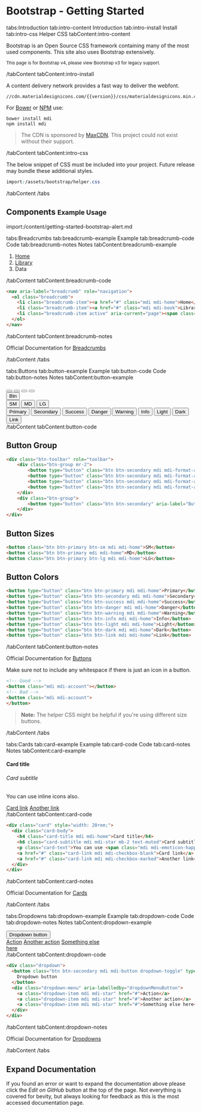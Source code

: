 # Bootstrap - Getting Started

tabs:Introduction
tab:intro-content Introduction
tab:intro-install Install
tab:intro-css Helper CSS
tabContent:intro-content

<p>Bootstrap is an Open Source CSS framework containing many of the most used components. This site also uses Bootstrap extensively.</p>

<p class="mb-0"><small>This page is for Bootstrap v4, please view Bootstrap v3 for legacy support.</small></p>

/tabContent
tabContent:intro-install
<div class="row">
  <div class="col-md-8">
    <p>A content delivery network provides a fast way to deliver the webfont.</p>
    <pre><code>//cdn.materialdesignicons.com/{{version}}/css/materialdesignicons.min.css</code></pre>
  </div>
  <div class="col-md-4">
    <p>For <a href="http://bower.io/">Bower</a> or <a href="https://npmjs.com">NPM</a> use:</p>
    <pre><code>bower install mdi
npm install mdi</code></pre>
  </div>
</div>
<blockquote>The CDN is sponsored by <a href="https://www.maxcdn.com/open-source/">MaxCDN</a>. This project could not exist without their support.</blockquote>
/tabContent
tabContent:intro-css

The below snippet of CSS must be included into your project. Future release may bundle these additional styles.

```css
import:/assets/bootstrap/helper.css
```

/tabContent
/tabs

## Components <small>Example Usage</small>

import:/content/getting-started-bootstrap-alert.md

tabs:Breadcrumbs
tab:breadcrumb-example Example
tab:breadcrumb-code Code
tab:breadcrumb-notes Notes
tabContent:breadcrumb-example
<nav aria-label="breadcrumb" role="navigation">
  <ol class="breadcrumb mb-0">
    <li class="breadcrumb-item"><a href="#" class="mdi mdi-home">Home</a></li>
    <li class="breadcrumb-item"><a href="#" class="mdi mdi-book">Library</a></li>
    <li class="breadcrumb-item active" aria-current="page"><span class="mdi mdi-book-multiple">Data</span></li>
  </ol>
</nav>
/tabContent
tabContent:breadcrumb-code

```html
<nav aria-label="breadcrumb" role="navigation">
  <ol class="breadcrumb">
    <li class="breadcrumb-item"><a href="#" class="mdi mdi-home">Home</a></li>
    <li class="breadcrumb-item"><a href="#" class="mdi mdi-book">Library</a></li>
    <li class="breadcrumb-item active" aria-current="page"><span class="mdi mdi-book-multiple">Data</span></li>
  </ol>
</nav>
```

/tabContent
tabContent:breadcrumb-notes

Official Documentation for <a href="https://getbootstrap.com/docs/4.0/components/breadcrumb/" target="_blank">Breadcrumbs</a>

/tabContent
/tabs


tabs:Buttons
tab:button-example Example
tab:button-code Code
tab:button-notes Notes
tabContent:button-example
<div class="btn-toolbar" role="toolbar">
    <div class="btn-group mr-2">
        <button type="button" class="btn btn-secondary mdi mdi-format-align-left" aria-label="Left Align"></button>
        <button type="button" class="btn btn-secondary mdi mdi-format-align-center" aria-label="Center Align"></button>
        <button type="button" class="btn btn-secondary mdi mdi-format-align-right" aria-label="Right Align"></button>
        <button type="button" class="btn btn-secondary mdi mdi-format-align-justify" aria-label="Justify"></button>
    </div>
    <div class="btn-group">
        <button type="button" class="btn btn-secondary" aria-label="Button">Btn</button>
    </div>
</div>
<div class="mt-2">
    <button class="btn btn-primary btn-sm mdi mdi-home">SM</button>
    <button class="btn btn-primary mdi mdi-home">MD</button>
    <button class="btn btn-primary btn-lg mdi mdi-home">LG</button>
</div>
<div class="mt-2">
    <button type="button" class="btn btn-primary mdi mdi-home">Primary</button>
    <button type="button" class="btn btn-secondary mdi mdi-home">Secondary</button>
    <button type="button" class="btn btn-success mdi mdi-home">Success</button>
    <button type="button" class="btn btn-danger mdi mdi-home">Danger</button>
    <button type="button" class="btn btn-warning mdi mdi-home">Warning</button>
    <button type="button" class="btn btn-info mdi mdi-home">Info</button>
    <button type="button" class="btn btn-light mdi mdi-home">Light</button>
    <button type="button" class="btn btn-dark mdi mdi-home">Dark</button>
    <button type="button" class="btn btn-link mdi mdi-home">Link</button>
</div>
/tabContent
tabContent:button-code

## Button Group

```html
<div class="btn-toolbar" role="toolbar">
    <div class="btn-group mr-2">
        <button type="button" class="btn btn-secondary mdi mdi-format-align-left" aria-label="Left Align"></button>
        <button type="button" class="btn btn-secondary mdi mdi-format-align-center" aria-label="Center Align"></button>
        <button type="button" class="btn btn-secondary mdi mdi-format-align-right" aria-label="Right Align"></button>
        <button type="button" class="btn btn-secondary mdi mdi-format-align-justify" aria-label="Justify"></button>
    </div>
    <div class="btn-group">
        <button type="button" class="btn btn-secondary" aria-label="Button">Btn</button>
    </div>
</div>
```

## Button Sizes

```html
<button class="btn btn-primary btn-sm mdi mdi-home">SM</button>
<button class="btn btn-primary mdi mdi-home">MD</button>
<button class="btn btn-primary btn-lg mdi mdi-home">LG</button>
```

## Button Colors

```html
<button type="button" class="btn btn-primary mdi mdi-home">Primary</button>
<button type="button" class="btn btn-secondary mdi mdi-home">Secondary</button>
<button type="button" class="btn btn-success mdi mdi-home">Success</button>
<button type="button" class="btn btn-danger mdi mdi-home">Danger</button>
<button type="button" class="btn btn-warning mdi mdi-home">Warning</button>
<button type="button" class="btn btn-info mdi mdi-home">Info</button>
<button type="button" class="btn btn-light mdi mdi-home">Light</button>
<button type="button" class="btn btn-dark mdi mdi-home">Dark</button>
<button type="button" class="btn btn-link mdi mdi-home">Link</button>
```

/tabContent
tabContent:button-notes

Official Documentation for <a href="https://getbootstrap.com/docs/4.0/components/buttons/">Buttons</a>

Make sure not to include any whitespace if there is just an icon in a button.

```html
<!-- Good -->
<button class="mdi mdi-account"></button>
<!-- Bad -->
<button class="mdi mdi-account">
</button>
```

> **Note:** The helper CSS might be helpful if you're using different size buttons.

/tabContent
/tabs


tabs:Cards
tab:card-example Example
tab:card-code Code
tab:card-notes Notes
tabContent:card-example
<div class="card" style="width: 20rem;">
  <div class="card-body">
    <h4 class="card-title mdi mdi-home">Card title</h4>
    <h6 class="card-subtitle mdi mdi-star mb-2 text-muted">Card subtitle</h6>
    <p class="card-text">You can use <span class="mdi mdi-emoticon-happy"></span> inline icons also.</p>
    <a href="#" class="card-link mdi mdi-checkbox-blank">Card link</a>
    <a href="#" class="card-link mdi mdi-checkbox-marked">Another link</a>
  </div>
</div>
/tabContent
tabContent:card-code

```html
<div class="card" style="width: 20rem;">
  <div class="card-body">
    <h4 class="card-title mdi mdi-home">Card title</h4>
    <h6 class="card-subtitle mdi mdi-star mb-2 text-muted">Card subtitle</h6>
    <p class="card-text">You can use <span class="mdi mdi-emoticon-happy"></span> inline icons also.</p>
    <a href="#" class="card-link mdi mdi-checkbox-blank">Card link</a>
    <a href="#" class="card-link mdi mdi-checkbox-marked">Another link</a>
  </div>
</div>
```

/tabContent
tabContent:card-notes

Official Documentation for <a href="https://getbootstrap.com/docs/4.0/components/card/" target="_blank">Cards</a>

/tabContent
/tabs


tabs:Dropdowns
tab:dropdown-example Example
tab:dropdown-code Code
tab:dropdown-notes Notes
tabContent:dropdown-example
<div class="dropdown">
  <button class="btn btn-secondary mdi mdi-button dropdown-toggle mdi mdi-home" type="button" id="dropdownMenuButton" data-toggle="dropdown" aria-haspopup="true" aria-expanded="false">Dropdown button</button>
  <div class="dropdown-menu" aria-labelledby="dropdownMenuButton" style="display:block;position:relative;float: none;width: 250px;">
    <a class="dropdown-item mdi mdi-star" href="#">Action</a>
    <a class="dropdown-item mdi mdi-star" href="#">Another action</a>
    <a class="dropdown-item mdi mdi-star" href="#">Something else here</a>
  </div>
</div>
/tabContent
tabContent:dropdown-code

```html
<div class="dropdown">
  <button class="btn btn-secondary mdi mdi-button dropdown-toggle" type="button" id="dropdownMenuButton" data-toggle="dropdown" aria-haspopup="true" aria-expanded="false">
    Dropdown button
  </button>
  <div class="dropdown-menu" aria-labelledby="dropdownMenuButton">
    <a class="dropdown-item mdi mdi-star" href="#">Action</a>
    <a class="dropdown-item mdi mdi-star" href="#">Another action</a>
    <a class="dropdown-item mdi mdi-star" href="#">Something else here</a>
  </div>
</div>
```

/tabContent
tabContent:dropdown-notes

Official Documentation for <a href="https://getbootstrap.com/docs/4.0/components/dropdown/" target="_blank">Dropdowns</a>

/tabContent
/tabs

## Expand Documentation

If you found an error or want to expand the documentation above please click the *Edit on GitHub* button at the top of the page. Not everything is covered for bevity, but always looking for feedback as this is the most accessed documentation page.